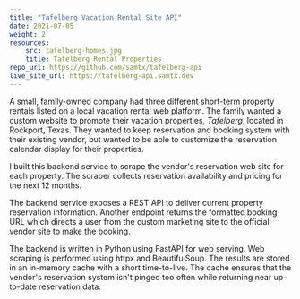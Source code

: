 ```yaml
---
title: "Tafelberg Vacation Rental Site API"
date: 2021-07-05
weight: 2
resources:
    src: tafelberg-homes.jpg
    title: Tafelberg Rental Properties
repo_url: https://github.com/samtx/tafelberg-api
live_site_url: https://tafelberg-api.samtx.dev
---
```


A small, family-owned company had three different short-term property rentals listed on a local vacation rental web platform.
The family wanted a custom website to promote their vacation properties, *Tafelberg*, located in Rockport, Texas.
They wanted to keep reservation and booking system with their existing vendor, but wanted to be able to customize the reservation calendar display for their properties.

I built this backend service to scrape the vendor's reservation web site for each property.
The scraper collects reservation availability and pricing for the next 12 months.

The backend service exposes a REST API to deliver current property reservation information.
Another endpoint returns the formatted booking URL which directs a user from the custom marketing site to the official vendor site to make the booking.

The backend is written in Python using FastAPI for web serving. 
Web scraping is performed using httpx and BeautifulSoup.
The results are stored in an in-memory cache with a short time-to-live. 
The cache ensures that the vendor's reservation system isn't pinged too often while returning near up-to-date reservation data.
